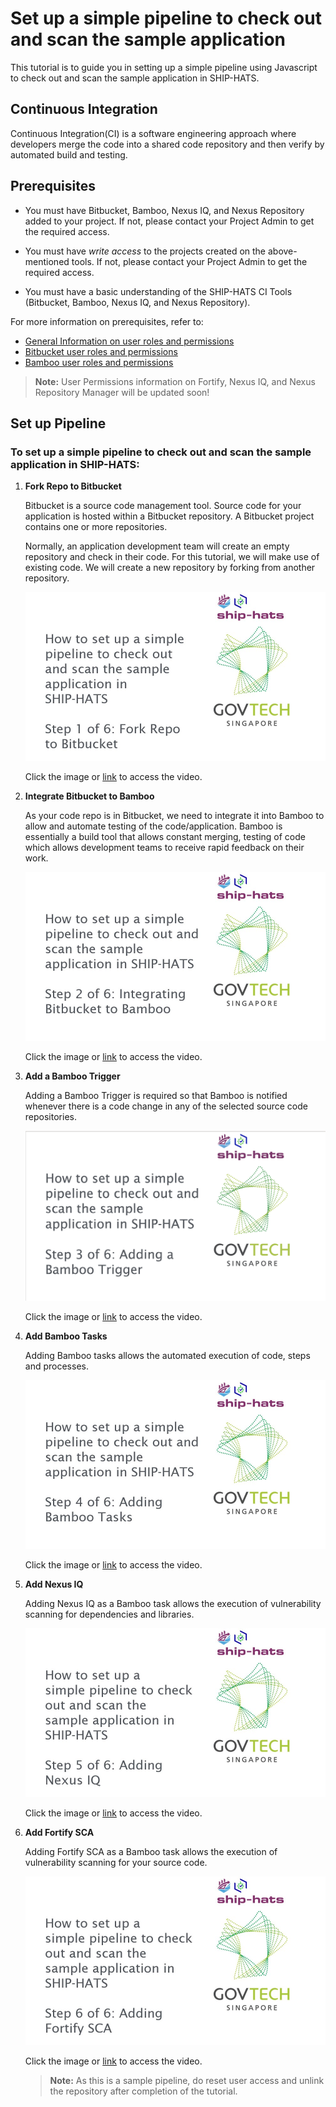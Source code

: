 # Set up a simple pipeline to check out and scan the sample application
This tutorial is to guide you in setting up a simple pipeline using Javascript to check out and scan the sample application in SHIP-HATS.

## Continuous Integration
Continuous Integration(CI) is a software engineering approach where developers merge the code into a shared code repository and then verify by automated build and testing.

## Prerequisites
- You must have Bitbucket, Bamboo, Nexus IQ, and Nexus Repository added to your project.  If not, please contact your Project Admin to get the required access.

- You must have *write access* to the projects created on the above-mentioned tools. If not, please contact your Project Admin to get the required access.

- You must have a basic understanding of the SHIP-HATS CI Tools (Bitbucket, Bamboo, Nexus IQ, and Nexus Repository).

For more information on prerequisites, refer to:  
- [General Information on user roles and permissions](https://docs.developer.gov.sg/docs/ship-hats-documentation/#/user-roles-permissions)
- [Bitbucket user roles and permissions](https://docs.developer.gov.sg/docs/ship-hats-documentation/#/bitbucket-user-role)
- [Bamboo user roles and permissions](https://docs.developer.gov.sg/docs/ship-hats-documentation/#/bamboo-user-roles)

>**Note:** User Permissions information on Fortify, Nexus IQ, and Nexus Repository Manager will be updated soon!

## Set up Pipeline

### To set up a simple pipeline to check out and scan the sample application in SHIP-HATS:

1. **Fork Repo to Bitbucket**  

    Bitbucket is a source code management tool. Source code for your application is hosted within a Bitbucket repository. A Bitbucket project contains one or more repositories.  

    Normally, an application development team will create an empty repository and check in their code. For this tutorial, we will make use of existing code. We will create a new repository by forking from another repository. 

    [![Step 1 of 6](Slide1.jpg)](https://youtu.be/y0znQiheC4Q)

    Click the image or [link](https://youtu.be/y0znQiheC4Q) to access the video.

1. **Integrate Bitbucket to Bamboo** 

    As your code repo is in Bitbucket, we need to integrate it into Bamboo to allow and automate testing of the code/application. Bamboo is essentially a build tool that allows constant merging, testing of code  which allows  development teams to receive rapid feedback on their work.

    [![Step 2 of 6](Slide6.jpg)](https://youtu.be/8ky79S2YfRg)

    Click the image or [link](https://youtu.be/8ky79S2YfRg) to access the video.

1. **Add a Bamboo Trigger**  

    Adding a Bamboo Trigger is required so that Bamboo is notified whenever there is a code change in any of the selected source code repositories. 

    [![Step 3 of 6](slide19.png)](https://youtu.be/LyBSH4T4Lc4)

    Click the image or [link](https://youtu.be/LyBSH4T4Lc4) to access the video.

1. **Add Bamboo Tasks**  

    Adding Bamboo tasks allows the automated execution of code, steps and processes.

    [![Step 4 of 6](Slide20.jpg)](https://youtu.be/supsnqoPKqs)

    Click the image or [link](https://youtu.be/supsnqoPKqs) to access the video.

1. **Add Nexus IQ**  

    Adding Nexus IQ as a Bamboo task allows the execution of vulnerability scanning for dependencies and libraries.

    [![Step 5 of 6](Slide25.jpg)](https://youtu.be/BW7_LRePBa8)

    Click the image or [link](https://youtu.be/BW7_LRePBa8) to access the video.

1. **Add Fortify SCA**  

    Adding Fortify SCA as a Bamboo task allows the execution of vulnerability scanning for your source code.

    [![Step 6 of 6](Slide26.jpg)](https://youtu.be/0GAtczJpKwA)

    Click the image or [link](https://youtu.be/0GAtczJpKwA) to access the video.

    >**Note:** As this is a sample pipeline, do reset user access and unlink the repository after completion of the tutorial.
